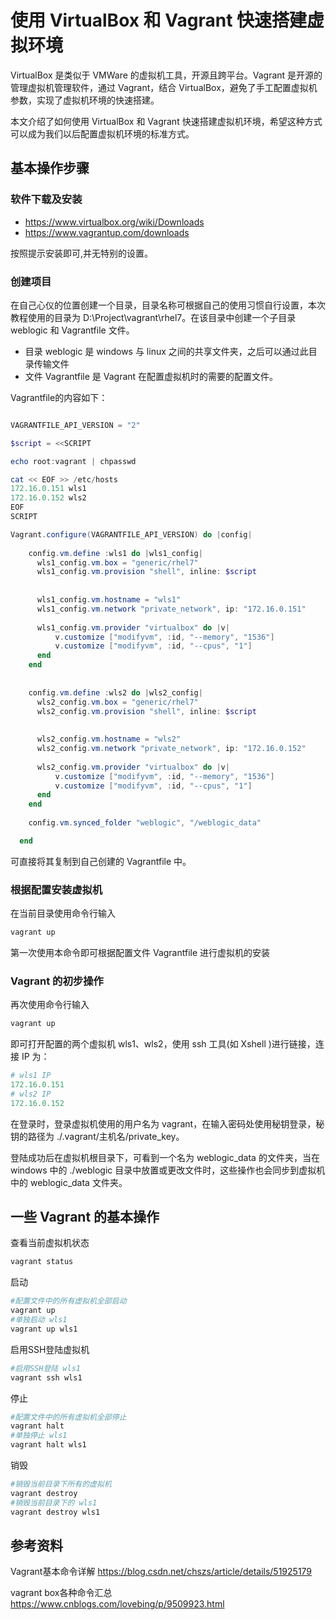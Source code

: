 # 使用 VirtualBox 和 Vagrant 快速搭建虚拟环境

VirtualBox 是类似于 VMWare 的虚拟机工具，开源且跨平台。Vagrant 是开源的管理虚拟机管理软件，通过 Vagrant，结合 VirtualBox，避免了手工配置虚拟机参数，实现了虚拟机环境的快速搭建。

本文介绍了如何使用 VirtualBox 和 Vagrant 快速搭建虚拟机环境，希望这种方式可以成为我们以后配置虚拟机环境的标准方式。

## 基本操作步骤

### 软件下载及安装

* https://www.virtualbox.org/wiki/Downloads
* https://www.vagrantup.com/downloads

按照提示安装即可,并无特别的设置。

### 创建项目

在自己心仪的位置创建一个目录，目录名称可根据自己的使用习惯自行设置，本次教程使用的目录为 D:\Project\vagrant\rhel7。在该目录中创建一个子目录 weblogic 和 Vagrantfile 文件。

* 目录 weblogic 是 windows 与 linux 之间的共享文件夹，之后可以通过此目录传输文件
* 文件 Vagrantfile 是 Vagrant 在配置虚拟机时的需要的配置文件。


Vagrantfile的内容如下：

```powershell

VAGRANTFILE_API_VERSION = "2"

$script = <<SCRIPT

echo root:vagrant | chpasswd

cat << EOF >> /etc/hosts
172.16.0.151 wls1
172.16.0.152 wls2
EOF
SCRIPT

Vagrant.configure(VAGRANTFILE_API_VERSION) do |config|
    
    config.vm.define :wls1 do |wls1_config|
      wls1_config.vm.box = "generic/rhel7"
      wls1_config.vm.provision "shell", inline: $script
      
      
      wls1_config.vm.hostname = "wls1"
      wls1_config.vm.network "private_network", ip: "172.16.0.151"
      
      wls1_config.vm.provider "virtualbox" do |v|
          v.customize ["modifyvm", :id, "--memory", "1536"]
          v.customize ["modifyvm", :id, "--cpus", "1"]
      end
    end
  
    
    config.vm.define :wls2 do |wls2_config|
      wls2_config.vm.box = "generic/rhel7"
      wls2_config.vm.provision "shell", inline: $script
      
      
      wls2_config.vm.hostname = "wls2"
      wls2_config.vm.network "private_network", ip: "172.16.0.152"
      
      wls2_config.vm.provider "virtualbox" do |v|
          v.customize ["modifyvm", :id, "--memory", "1536"]
          v.customize ["modifyvm", :id, "--cpus", "1"]
      end
    end
  
    config.vm.synced_folder "weblogic", "/weblogic_data"

  end

```
可直接将其复制到自己创建的 Vagrantfile 中。

### 根据配置安装虚拟机

在当前目录使用命令行输入

```powershell
vagrant up
```

第一次使用本命令即可根据配置文件 Vagrantfile 进行虚拟机的安装

### Vagrant 的初步操作

再次使用命令行输入

```powershell
vagrant up
```

即可打开配置的两个虚拟机 wls1、wls2，使用 ssh 工具(如 Xshell )进行链接，连接 IP 为：

```powershell
# wls1 IP
172.16.0.151
# wls2 IP
172.16.0.152
```

在登录时，登录虚拟机使用的用户名为 vagrant，在输入密码处使用秘钥登录，秘钥的路径为 ./.vagrant/主机名/private_key。

登陆成功后在虚拟机根目录下，可看到一个名为 weblogic_data 的文件夹，当在 windows 中的 ./weblogic 目录中放置或更改文件时，这些操作也会同步到虚拟机中的 weblogic_data 文件夹。

## 一些 Vagrant 的基本操作

查看当前虚拟机状态


```powershell
vagrant status
```

启动

```powershell
#配置文件中的所有虚拟机全部启动
vagrant up
#单独启动 wls1
vagrant up wls1
```

启用SSH登陆虚拟机

```powershell
#启用SSH登陆 wls1
vagrant ssh wls1
```

停止

```powershell
#配置文件中的所有虚拟机全部停止
vagrant halt
#单独停止 wls1
vagrant halt wls1
```

销毁

```powershell
#销毁当前目录下所有的虚拟机
vagrant destroy
#销毁当前目录下的 wls1
vagrant destroy wls1
```

## 参考资料

Vagrant基本命令详解
https://blog.csdn.net/chszs/article/details/51925179

vagrant box各种命令汇总
https://www.cnblogs.com/lovebing/p/9509923.html